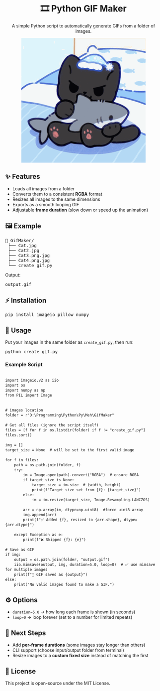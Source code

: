 <h1 align="center">🎞️ Python GIF Maker</h1>

<p align="center">
  A simple Python script to automatically generate GIFs from a folder of images.
</p>

<p align="center">
  <img src="output.gif" alt="GIF Preview" width="400"/>
</p>

<h2>✨ Features</h2>
<ul>
  <li>Loads all images from a folder</li>
  <li>Converts them to a consistent <b>RGBA</b> format</li>
  <li>Resizes all images to the same dimensions</li>
  <li>Exports as a smooth looping GIF</li>
  <li>Adjustable <b>frame duration</b> (slow down or speed up the animation)</li>
</ul>

<h2>🖼️ Example</h2>
<pre>
📂 GifMaker/
 ├── Cat.jpg  
 ├── Cat2.jpg  
 ├── Cat3.png.jpg  
 ├── Cat4.png.jpg  
 └── create_gif.py  
</pre>

Output:
<pre>
output.gif
</pre>

<h2>⚡ Installation</h2>
<pre>
pip install imageio pillow numpy
</pre>

<h2>🚀 Usage</h2>
<p>Put your images in the same folder as <code>create_gif.py</code>, then run:</p>

<pre>
python create_gif.py
</pre>

<h3>Example Script</h3>

<pre><code class="language-python">
import imageio.v2 as iio
import os
import numpy as np
from PIL import Image


# images location
folder = r"D:\Programming\Python\Py\Meh\GifMaker"

# Get all files (ignore the script itself)
files = [f for f in os.listdir(folder) if f != "create_gif.py"]
files.sort()

img = []
target_size = None  # will be set to the first valid image

for f in files:
    path = os.path.join(folder, f)
    try:
        im = Image.open(path).convert("RGBA")  # ensure RGBA
        if target_size is None:
            target_size = im.size  # (width, height)
            print(f"Target size set from {f}: {target_size}")
        else:
            im = im.resize(target_size, Image.Resampling.LANCZOS)

        arr = np.array(im, dtype=np.uint8)  #force uint8 array
        img.append(arr)
        print(f"✅ Added {f}, resized to {arr.shape}, dtype={arr.dtype}")

    except Exception as e:
        print(f"❌ Skipped {f}: {e}")

# Save as GIF
if img:
    output = os.path.join(folder, "output.gif")
    iio.mimsave(output, img, duration=5.0, loop=0)  # ✅ use mimsave for multiple images
    print(f"🎉 GIF saved as {output}")
else:
    print("No valid images found to make a GIF.")
</code></pre>

<h2>⚙️ Options</h2>
<ul>
  <li><code>duration=5.0</code> → how long each frame is shown (in seconds)</li>
  <li><code>loop=0</code> → loop forever (set to a number for limited repeats)</li>
</ul>

<h2>📌 Next Steps</h2>
<ul>
  <li>Add <b>per-frame durations</b> (some images stay longer than others)</li>
  <li>CLI support (choose input/output folder from terminal)</li>
  <li>Resize images to a <b>custom fixed size</b> instead of matching the first</li>
</ul>

<h2>📝 License</h2>
<p>This project is open-source under the MIT License.</p>
